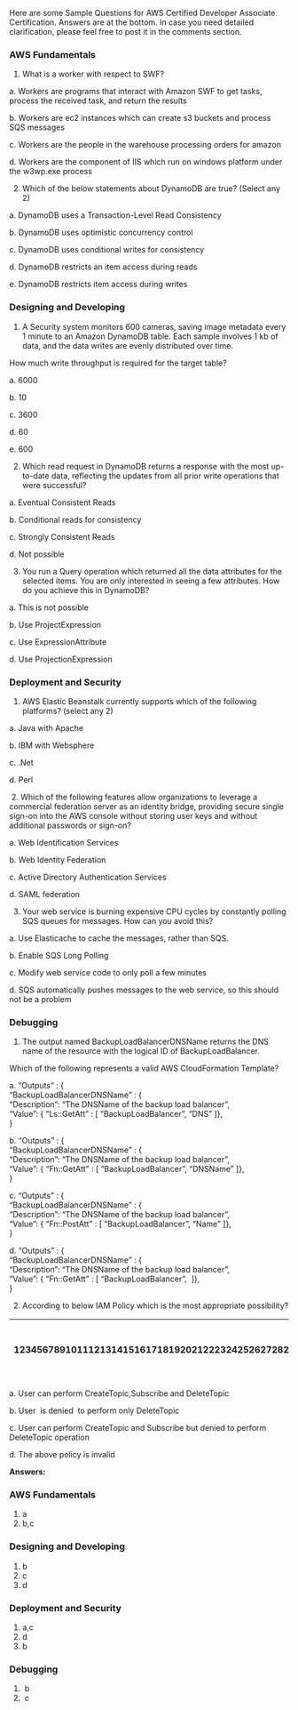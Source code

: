 Here are some Sample Questions for AWS Certified Developer Associate Certification. Answers are at the bottom. In case you need detailed clarification, please feel free to post it in the comments section.



### **AWS Fundamentals**

1. What is a worker with respect to SWF?

a. Workers are programs that interact with Amazon SWF to get tasks, process the received task, and return the results

b. Workers are ec2 instances which can create s3 buckets and process SQS messages

c. Workers are the people in the warehouse processing orders for amazon

d. Workers are the component of IIS which run on windows platform under the w3wp.exe process

2. Which of the below statements about DynamoDB are true? \(Select any 2\)

a. DynamoDB uses a Transaction-Level Read Consistency

b. DynamoDB uses optimistic concurrency control

c. DynamoDB uses conditional writes for consistency

d. DynamoDB restricts an item access during reads

e. DynamoDB restricts item access during writes

### **Designing and Developing**

1. A Security system monitors 600 cameras, saving image metadata every 1 minute to an Amazon DynamoDB table. Each sample involves 1 kb of data, and the data writes are evenly distributed over time.

How much write throughput is required for the target table?

a. 6000

b. 10

c. 3600

d. 60

e. 600

2. Which read request in DynamoDB returns a response with the most up-to-date data, reflecting the updates from all prior write operations that were successful?

a. Eventual Consistent Reads

b. Conditional reads for consistency

c. Strongly Consistent Reads

d. Not possible

3. You run a Query operation which returned all the data attributes for the selected items. You are only interested in seeing a few attributes. How do you achieve this in DynamoDB?

a. This is not possible

b. Use ProjectExpression

c. Use ExpressionAttribute

d. Use ProjectionExpression

### **Deployment and Security**

1. AWS Elastic Beanstalk currently supports which of the following platforms? \(select any 2\)

a. Java with Apache

b. IBM with Websphere

c. .Net

d. Perl

 2. Which of the following features allow organizations to leverage a commercial federation server as an identity bridge, providing secure single sign-on into the AWS console without storing user keys and without additional passwords or sign-on?

a. Web Identification Services

b. Web Identity Federation

c. Active Directory Authentication Services

d. SAML federation

3. Your web service is burning expensive CPU cycles by constantly polling SQS queues for messages. How can you avoid this?

a. Use Elasticache to cache the messages, rather than SQS.

b. Enable SQS Long Polling

c. Modify web service code to only poll a few minutes

d. SQS automatically pushes messages to the web service, so this should not be a problem

### **Debugging**

1. The output named BackupLoadBalancerDNSName returns the DNS name of the resource with the logical ID of BackupLoadBalancer.

Which of the following represents a valid AWS CloudFormation Template?

a. “Outputs” : {  
“BackupLoadBalancerDNSName” : {  
“Description”: “The DNSName of the backup load balancer”,  
“Value”: { “Ls::GetAtt” : \[ “BackupLoadBalancer”, “DNS” \]},  
}

b. “Outputs” : {  
“BackupLoadBalancerDNSName” : {  
“Description”: “The DNSName of the backup load balancer”,  
“Value”: { “Fn::GetAtt” : \[ “BackupLoadBalancer”, “DNSName” \]},  
}

c. “Outputs” : {  
“BackupLoadBalancerDNSName” : {  
“Description”: “The DNSName of the backup load balancer”,  
“Value”: { “Fn::PostAtt” : \[ “BackupLoadBalancer”, “Name” \]},  
}

d. “Outputs” : {  
“BackupLoadBalancerDNSName” : {  
“Description”: “The DNSName of the backup load balancer”,  
“Value”: { “Fn::GetAtt” : \[ “BackupLoadBalancer”,  \]},  
}

2. According to below IAM Policy which is the most appropriate possibility?

| 123456789101112131415161718192021222324252627282930 | {"Version": "2012-10-17","Statement": \[{"Sid": "Stmt1459162621000","Effect": "Allow","Action": \["sns:CreateTopic","sns:Subscribe","sns:DeleteTopic"\],"Resource": \[ "\*" \]},{"Effect": "Deny","Action": \[ "sns:DeleteTopic"\],"Resource": \[ "\*" \]}\]} |
| :--- | :--- |


a. User can perform CreateTopic,Subscribe and DeleteTopic

b. User  is denied  to perform only DeleteTopic

c. User can perform CreateTopic and Subscribe but denied to perform DeleteTopic operation

d. The above policy is invalid



**Answers:**



### **AWS Fundamentals**

1. a
2. b,c

### **Designing and Developing**

1. b
2. c
3. d

### **Deployment and Security**

1. a,c
2. d
3. b

### **Debugging**

1.  b
2.  c



